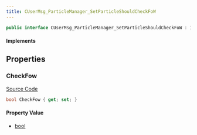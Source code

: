 ```yaml
---
title: CUserMsg_ParticleManager_SetParticleShouldCheckFoW
---
```


```csharp
public interface CUserMsg_ParticleManager_SetParticleShouldCheckFoW : ITypedProtobuf<CUserMsg_ParticleManager_SetParticleShouldCheckFoW>, INativeHandle
```

#### Implements

## Properties

### CheckFow

[Source Code](https://github.com/swiftly-solution/swiftlys2/blob/beta/managed/src/SwiftlyS2.Generated/Protobufs/Interfaces/CUserMsg_ParticleManager_SetParticleShouldCheckFoW.cs#L13)

```csharp
bool CheckFow { get; set; }
```

#### Property Value

- [bool](https://learn.microsoft.com/dotnet/api/system.boolean)

